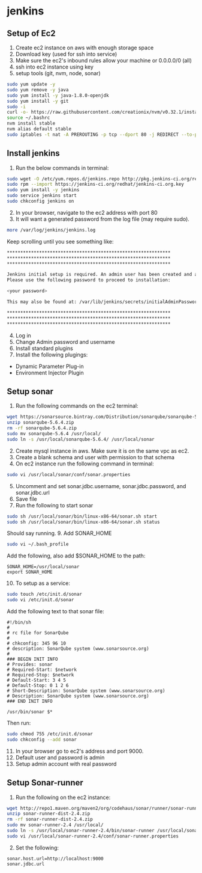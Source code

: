 # jenkins

## Setup of Ec2

1. Create ec2 instance on aws with enough storage space
2. Download key (used for ssh into service)
3. Make sure the ec2's inbound rules allow your machine or 0.0.0.0/0 (all)
4. ssh into ec2 instance using key
5. setup tools (git, nvm, node, sonar)

  ```sh
  sudo yum update -y
  sudo yum remove -y java
  sudo yum install -y java-1.8.0-openjdk
  sudo yum install -y git
  sudo -i
  curl -o- https://raw.githubusercontent.com/creationix/nvm/v0.32.1/install.sh | bash
  source ~/.bashrc
  nvm install stable
  nvm alias default stable
  sudo iptables -t nat -A PREROUTING -p tcp --dport 80 -j REDIRECT --to-ports 8080
  ```

## Install jenkins

1. Run the below commands in terminal:

  ```sh
  sudo wget -O /etc/yum.repos.d/jenkins.repo http://pkg.jenkins-ci.org/redhat/jenkins.repo
  sudo rpm --import https://jenkins-ci.org/redhat/jenkins-ci.org.key
  sudo yum install -y jenkins
  sudo service jenkins start
  sudo chkconfig jenkins on
  ```

2. In your browser, navigate to the ec2 address with port 80
3. It will want a generated password from the log file (may require sudo).
  
  ```sh
  more /var/log/jenkins/jenkins.log
  ```
   
   Keep scrolling until you see something like:
   
  ```sh
  *************************************************************
  *************************************************************
  *************************************************************

  Jenkins initial setup is required. An admin user has been created and a password generated.
  Please use the following password to proceed to installation:

  <your password>

  This may also be found at: /var/lib/jenkins/secrets/initialAdminPassword

  *************************************************************
  *************************************************************
  *************************************************************
  ```
    
4. Log in
5. Change Admin password and username
6. Install standard plugins
7. Install the following plugings:
  * Dynamic Parameter Plug-in
  * Environment Injector Plugin
 

## Setup sonar
1. Run the following commands on the ec2 terminal:

  ```sh
  wget https://sonarsource.bintray.com/Distribution/sonarqube/sonarqube-5.6.4.zip
  unzip sonarqube-5.6.4.zip
  rm -rf sonarqube-5.6.4.zip
  sudo mv sonarqube-5.6.4 /usr/local/
  sudo ln -s /usr/local/sonarqube-5.6.4/ /usr/local/sonar
  ```

2. Create mysql instance in aws. Make sure it is on the same vpc as ec2.
3. Create a blank schema and user with permission to that schema
4. On ec2 instance run the following command in terminal:

  ```sh
  sudo vi /usr/local/sonar/conf/sonar.properties
  ```

5. Uncomment and set sonar.jdbc.username, sonar.jdbc.password, and sonar.jdbc.url
7. Save file
8. Run the following to start sonar

  ```sh
  sudo sh /usr/local/sonar/bin/linux-x86-64/sonar.sh start
  sudo sh /usr/local/sonar/bin/linux-x86-64/sonar.sh status
  ```

  Should say running.
9. Add SONAR_HOME

  ```sh
  sudo vi ~/.bash_profile
  ```

  Add the following, also add $SONAR_HOME to the path:

  ```
  SONAR_HOME=/usr/local/sonar
  export SONAR_HOME
  ```

10. To setup as a service:

  ```sh
  sudo touch /etc/init.d/sonar
  sudo vi /etc/init.d/sonar
  ```

  Add the following text to that sonar file:

  ```
  #!/bin/sh
  #
  # rc file for SonarQube
  #
  # chkconfig: 345 96 10
  # description: SonarQube system (www.sonarsource.org)
  #
  ### BEGIN INIT INFO
  # Provides: sonar
  # Required-Start: $network
  # Required-Stop: $network
  # Default-Start: 3 4 5
  # Default-Stop: 0 1 2 6
  # Short-Description: SonarQube system (www.sonarsource.org)
  # Description: SonarQube system (www.sonarsource.org)
  ### END INIT INFO
  
  /usr/bin/sonar $*
  ```

  Then run:

  ```sh
  sudo chmod 755 /etc/init.d/sonar
  sudo chkconfig --add sonar
  ```
11. In your browser go to ec2's address and port 9000.
12. Default user and password is admin
13. Setup admin account with real password

## Setup Sonar-runner

1. Run the following on the ec2 instance:

  ```sh
  wget http://repo1.maven.org/maven2/org/codehaus/sonar/runner/sonar-runner-dist/2.4/sonar-runner-dist-2.4.zip
  unzip sonar-runner-dist-2.4.zip
  rm -rf sonar-runner-dist-2.4.zip
  sudo mv sonar-runner-2.4 /usr/local/
  sudo ln -s /usr/local/sonar-runner-2.4/bin/sonar-runner /usr/local/sonar-runner
  sudo vi /usr/local/sonar-runner-2.4/conf/sonar-runner.properties
  ```

2. Set the following:

  ```
  sonar.host.url=http://localhost:9000
  sonar.jdbc.url
  ```


